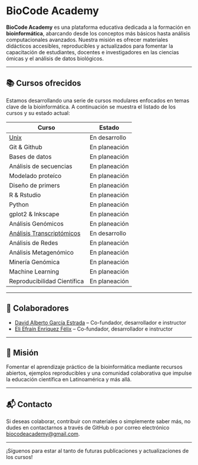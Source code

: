 # BioCode Academy

**BioCode Academy** es una plataforma educativa dedicada a la formación en **bioinformática**, abarcando desde los conceptos más básicos hasta análisis computacionales avanzados. Nuestra misión es ofrecer materiales didácticos accesibles, reproducibles y actualizados para fomentar la capacitación de estudiantes, docentes e investigadores en las ciencias ómicas y el análisis de datos biológicos.

---

## 📚 Cursos ofrecidos

Estamos desarrollando una serie de cursos modulares enfocados en temas clave de la bioinformática. A continuación se muestra el listado de los cursos y su estado actual:

| **Curso**                                                                 | **Estado**     |
|---------------------------------------------------------------------------|----------------|
| [Unix](https://github.com/BioCode-Academy/Unix )                          | En desarrollo  |
| Git & Github                                                              | En planeación  |
| Bases de datos                                                            | En planeación  |
| Análisis de secuencias                                                    | En planeación  |
| Modelado proteíco                                                         | En planeación  |
| Diseño de primers                                                         | En planeación  |
| R & Rstudio                                                               | En planeación  |
| Python                                                                    | En planeación  |
| gplot2 & Inkscape                                                         | En planeación  |
| Análisis Genómicos                                                        | En planeación  |
| [Análisis Transcriptómicos](https://github.com/BioCode-Academy/RNA-seq)   | En desarrollo  |
| Análisis de Redes                                                         | En planeación  |
| Análisis Metagenómico                                                     | En planeación  |
| Minería Genómica                                                          | En planeación  |
| Machine Learning                                                          | En planeación  |
| Reproducibilidad Científica                                               | En planeación  |

---

## 👥 Colaboradores

- [David Alberto García Estrada](https://github.com/DavidAlberto) – Co-fundador, desarrollador e instructor
- [Eli Efraín Enríquez Félix](https://github.com/elienriquez) – Co-fundador, desarrollador e instructor

---

## 🚀 Misión

Fomentar el aprendizaje práctico de la bioinformática mediante recursos abiertos, ejemplos reproducibles y una comunidad colaborativa que impulse la educación científica en Latinoamérica y más allá.

---

## 📬 Contacto

Si deseas colaborar, contribuir con materiales o simplemente saber más, no dudes en contactarnos a través de GitHub o por correo electrónico [biocodeacademy@gmail.com](biocodeacademy@gmail.com).

---

¡Síguenos para estar al tanto de futuras publicaciones y actualizaciones de los cursos!

